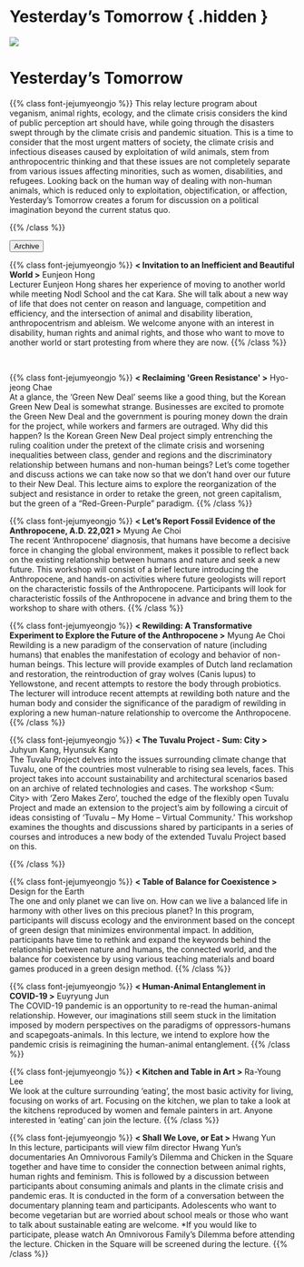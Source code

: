 # Yesterday’s Tomorrow { .hidden }

<div class="lg:flex">
<div class="lg:flex-1 lg:py-8 lg:mt-4">
<img class="lg:w-5/6 m-auto" src="/images/program_onaekkle.jpg">
<br/>
</div>
<div class="lg:flex-1 lg:px-8 lg:py-8">

# Yesterday’s Tomorrow 

{{% class font-jejumyeongjo %}}
This relay lecture program about veganism, animal rights, ecology, and the climate crisis considers the kind of public perception art should have, while going through the disasters swept through by the climate crisis and pandemic situation. This is a time to consider that the most urgent matters of society, the climate crisis and infectious diseases caused by exploitation of wild animals, stem from anthropocentric thinking and that these issues are not completely separate from various issues affecting minorities, such as women, disabilities, and refugees. Looking back on the human way of dealing with non-human animals, which is reduced only to exploitation, objectification, or affection, Yesterday’s Tomorrow creates a forum for discussion on a political imagination beyond the current status quo.

{{% /class %}}

<a href="/en/archive/7">
<button class="bg-black text-white border border-black rounded p-1 over:bg-gray-10 over:text-black">Archive</button>
</a>

</div>
</div>

<!-- <span class="rounded-full py-1 px-6 border-gray-800 border text-base">강연</span> <span class="rounded-full py-1 px-6 bg-black text-white border-gray-800 border text-base"><a href="https://docs.google.com/forms/d/1_q3NC_8pr2sw0kHjNUxmS0llOG7UgTPWVuB2UFCxlGE/viewform?edit_requested=true" target="_blank">신청</a></span> \ -->
<!-- <a href="#1"><span>**비효율적이고 아름다운 세상으로의 초대**</span></a> 4월 10일 오후 1시 / 서울, 온라인 ZOOM \ -->
<!-- <a href="#2"><span>**‘저항하는 녹색’의 탈환을 위해**</span></a> 4월 17일 오후 1시 / 서울, 온라인 ZOOM \ -->
<!-- <a href="#4"><span>**재야생화: 인류세의 미래를 탐색하는 전환적 실험**</span></a> 4월 20일 오후 7시 / 온라인 ZOOM \ -->
<!-- <a href="#5"><span>**투발루 프로젝트 - 섬:시티**</span></a> 4월 21일 오후 7시 / 온라인 ZOOM \ -->
<!-- <a href="#7"><span>**코로나19 속 인간-동물 얽힘**</span></a> 4월 27일 오후 7시 / 온라인 ZOOM \ -->
<!-- <a href="#8"><span>**예술 속의 부엌과 식탁**</span></a> 5월 1일 오후 1시 / 광주, 온라인 ZOOM \ -->
<!-- <a href="#9"><span>**사랑할까, 먹을까**</span></a> 5월 1일 오후 4시 / 광주, 온라인 ZOOM -->
<!-- <br/><br/> -->
<!-- <span class="rounded-full py-1 px-6 border-gray-800 border text-base">워크샵1</span> <span class="rounded-full py-1 px-6 bg-black text-white border-gray-800 border text-base"><a href="https://docs.google.com/forms/d/10tIhU5RIpMHRnpndGnguAXPbqPf-Q7QBa91vICzLePg/closedform" target="_blank">신청</a></span> \ -->
<!-- <a href="#3"><span>**서기 22,021년, 인류세의 화석 증거를 보고합니다**</span></a> 4월 18일 오후 2시 / 서울 -->
<!-- <br/><br/> -->
<!-- <span class="rounded-full py-1 px-6 border-gray-800 border text-base">워크샵2</span>  <span class="rounded-full py-1 px-6 bg-black text-white border-gray-800 border text-base"><a href="https://docs.google.com/forms/d/18Rit7bVtaDt2XJQoZ8WgKgvqueKtMVVOsWmKkUu5GW8/closedform" target="_blank">신청</a></span> \ -->
<!-- <a href="#6"><span>**공존을 위한 균형의 테이블**</span></a> 4월 24, 25일 오후 2시 / 광주 -->
<!-- <br/><br/> -->
<!--  -->
{{% class font-jejumyeongjo %}}
<span id="1" class="font-spoqa">**< Invitation to an Inefficient and Beautiful World >** Eunjeon Hong</span> \
Lecturer Eunjeon Hong shares her experience of moving to another world while meeting Nodl School and the cat Kara. She will talk about a new way of life that does not center on reason and language, competition and efficiency, and the intersection of animal and disability liberation, anthropocentrism and ableism. We welcome anyone with an interest in disability, human rights and animal rights, and those who want to move to another world or start protesting from where they are now.
{{% /class %}}
<!-- **Eunjeon Hong** -->
<!-- **홍은전**은 인권×동물권 기록활동가이다. 《그냥, 사람》 저자. 문제 그 자체보다는 그 문제를 겪는 존재에게 관심이 있고 차별받던 존재가 저항하는 존재로 변신하는 이야기를 좋아한다. -->
<br/>

{{% class font-jejumyeongjo %}}
<span id="2" class="font-spoqa">**< Reclaiming 'Green Resistance' >** Hyo-jeong Chae</span> \
At a glance, the ‘Green New Deal’ seems like a good thing, but the Korean Green New Deal is somewhat strange. Businesses are excited to promote the Green New Deal and the government is pouring money down the drain for the project, while workers and farmers are outraged. Why did this happen? Is the Korean Green New Deal project simply entrenching the ruling coalition under the pretext of the climate crisis and worsening inequalities between class, gender and regions and the discriminatory relationship between humans and non-human beings? Let’s come together and discuss actions we can take now so that we don’t hand over our future to their New Deal. This lecture aims to explore the reorganization of the subject and resistance in order to retake the green, not green capitalism, but the green of a “Red-Green-Purple” paradigm.
{{% /class %}}
<!-- **Hyo-jeong Chae** -->
<!-- **채효정**은 정치학자이며 경희대 후마니타스칼리지 해고강사이다. 부당해고와 차별적 강사 제도의 시정을 요구하고, 대학의 기업화와 비민주성에 대한 문제를 제기하며 학내 투쟁을 했고, 잔디밭 강의를 엮어 《대학은 누구의 것인가》를 썼다. 최근에는 《마스크가 답하지 못한 질문들》, 《능력주의와 불평등》 등을 함께 썼다. 워커스, 경향신문에 칼럼을 쓰고 있다. -->
<!-- <br/> -->

{{% class font-jejumyeongjo %}}
<span id="3" class="font-spoqa">**< Let’s Report Fossil Evidence of the Anthropocene, A.D. 22,021 >** Myung Ae Choi</span> \
The recent ‘Anthropocene’ diagnosis, that humans have become a decisive force in changing the global environment, makes it possible to reflect back on the existing relationship between humans and nature and seek a new future. This workshop will consist of a brief lecture introducing the Anthropocene, and hands-on activities where future geologists will report on the characteristic fossils of the Anthropocene. Participants will look for characteristic fossils of the Anthropocene in advance and bring them to the workshop to share with others.
{{% /class %}}
<!-- **Myung Ae Choi** -->
<!-- **최명애**는 인문지리학자로 인간 너머 지리학과 정치생태학의 접근법을 이용해 야생 동물 보전, 생태 관광, DMZ 보전 등을 연구하고 있다. 카이스트 인류세연구센터 연구조교수이다. -->
<!-- <br/> -->

{{% class font-jejumyeongjo %}}
<span id="4" class="font-spoqa">**< Rewilding: A Transformative Experiment to Explore the Future of the Anthropocene >** Myung Ae Choi</span> \
Rewilding is a new paradigm of the conservation of nature (including humans) that enables the manifestation of ecology and behavior of non-human beings. This lecture will provide examples of Dutch land reclamation and restoration, the reintroduction of gray wolves (Canis lupus) to Yellowstone, and recent attempts to restore the body through probiotics. The lecturer will introduce recent attempts at rewilding both nature and the human body and consider the significance of the paradigm of rewilding in exploring a new human-nature relationship to overcome the Anthropocene.
{{% /class %}}
<!-- **Myung Ae Choi** -->
<!-- **최명애**는 인문지리학자로 인간 너머 지리학과 정치생태학의 접근법을 이용해 야생 동물 보전, 생태 관광, DMZ 보전 등을 연구하고 있다. 카이스트 인류세연구센터 연구조교수이다. -->
<!-- <br/> -->

{{% class font-jejumyeongjo %}}
<span id="5" class="font-spoqa">**< The Tuvalu Project - Sum: City >** Juhyun Kang, Hyunsuk Kang</span> \
The Tuvalu Project delves into the issues surrounding climate change that Tuvalu, one of the countries most vulnerable to rising sea levels, faces. This project takes into account sustainability and architectural scenarios based on an archive of related technologies and cases. The workshop <Sum: City> with ‘Zero Makes Zero’, touched the edge of the flexibly open Tuvalu Project and made an extension to the project’s aim by following a circuit of ideas consisting of ‘Tuvalu – My Home – Virtual Community.’ This workshop examines the thoughts and discussions shared by participants in a series of courses and introduces a new body of the extended Tuvalu Project based on this.

{{% /class %}}
<!-- **Juhyun Kang, Hyunsuk Kang** -->
<!-- **강주현**은 그래픽 디자이너. 서울을 기반으로 그래픽 디자인 스튜디오 겸 포스터 숍, Occupy The City를 운영하고 있으며, 타이포그래피에 관한 비정기 간행물 Typozimmer를 발행하고 있다. 대학에서 타이포그래피와 그래픽 디자인 강의를 하며 건국대학교 커뮤니케이션디자인과 겸임교수로 재직 중이다. http://heyjude.kr/ </br></br> -->
<!-- **강현석**은 내러티브와 텍토닉에 중점을 두고 있는 SGHS 설계회사의 소장이다. 코넬건축대학원에서 투발루에 관한 논문으로 석사학위를 받았고 일민미술관 <그래픽 디자인 2005~2015>, 국립현대미술관 과천관 30년 특별전 <상상의 항해> <제16회 베니스베엔날레 국제건축전 한국관> 등의 전시에 참여했다. 현재 스위스 건축가협회(SIA)의 정회원이며, 성균관대학교 건축학과 겸임교수로 재직 중이다. http://www.sghs.tv/ -->
<!-- <br/> -->

{{% class font-jejumyeongjo %}}
<span id="6" class="font-spoqa">**< Table of Balance for Coexistence >** Design for the Earth </span> \
The one and only planet we can live on. How can we live a balanced life in harmony with other lives on this precious planet? In this program, participants will discuss ecology and the environment based on the concept of green design that minimizes environmental impact. In addition, participants have time to rethink and expand the keywords behind the relationship between nature and humans, the connected world, and the balance for coexistence by using various teaching materials and board games produced in a green design method.
{{% /class %}}
<!-- **Design for the Earth Earth** -->
<!-- **지구를위한디자인**은 생태적 감수성의 회복/ 다음 세대를 향함/ 요람에서 요람까지/ 3대 가치를 목표로 환경문제를 최소화하는 그린디자인의 개념을 접목한 환경교육프로그램 및 교구를 디자인·제작하고 -->
<!-- 유아·어린이·청소년·성인을 위한 환경교육과 워크숍을 곳곳에서 진행하고 있다. -->
<!-- <br/> -->

{{% class font-jejumyeongjo %}}
<span id="7" class="font-spoqa">**< Human-Animal Entanglement in COVID-19 >** Euyryung Jun</span> \
The COVID-19 pandemic is an opportunity to re-read the human-animal relationship. However, our imaginations still seem stuck in the limitation imposed by modern perspectives on the paradigms of oppressors-humans and scapegoats-animals. In this lecture, we intend to explore how the pandemic crisis is reimagining the human-animal entanglement.
{{% /class %}}
<!-- **Euyryung Jun** -->
<!-- **전의령**은 한국의 이주와 다문화 담론, 반다문화 정동, 동물복지 담론 등에 관해 연구해왔다. 전북대학교 고고문화인류학과 교수이다. -->
<!-- <br/> -->

{{% class font-jejumyeongjo %}}
<span id="8" class="font-spoqa">**< Kitchen and Table in Art >** Ra-Young Lee</span> \
We look at the culture surrounding ‘eating’, the most basic activity for living, focusing on works of art. Focusing on the kitchen, we plan to take a look at the kitchens reproduced by women and female painters in art. Anyone interested in ‘eating’ can join the lecture.
{{% /class %}}
<!-- **Ra-Young Lee** -->
<!-- **이라영**은 예술과 정치, 먹을 것을 고민하고 있다. ‘먹기’를 둘러싼 문화적 차별에 대한 이야기를 담은 《정치적인 식탁》(2019)의 저자이며, 채식지향인으로서 비거니즘의 문턱을 낮추기 위한 책인 《비거닝》(2020)에 공저자로 참여했다. 연극 <식사>(2020)의 공동창작자이다. -->
<!-- <br/> -->

{{% class font-jejumyeongjo %}}
<span id="9" class="font-spoqa">**< Shall We Love, or Eat >** Hwang Yun</span> \
In this lecture, participants will view film director Hwang Yun’s documentaries An Omnivorous Family’s Dilemma and Chicken in the Square together and have time to consider the connection between animal rights, human rights and feminism. This is followed by a discussion between participants about consuming animals and plants in the climate crisis and pandemic eras. It is conducted in the form of a conversation between the documentary planning team and participants. Adolescents who want to become vegetarian but are worried about school meals or those who want to talk about sustainable eating are welcome. *If you would like to participate, please watch An Omnivorous Family’s Dilemma before attending the lecture. Chicken in the Square will be screened during the lecture.
{{% /class %}}
<!-- **Hwang Yun** -->
<!-- **황윤**은 <잡식가족의 딜레마>,<어느 날 그 길에서> 등 인간과 비인간동물의 관계를 탐구하는 다큐멘터리 영화를 만들어 왔다. 영화, 강연, 글, 퍼포먼스 등 다양한 영역을 넘나들며 문화예술 활동을 하고 있다. ‘동물을 먹는다는 것’을 사유하는 책 《사랑할까, 먹을까》를 썼고, 공저로 《소년소녀, 정치하라!》, 《숨통이 트인다》, 《연어를 따라간 인류학자》 등을 썼다. -->
<br/>
